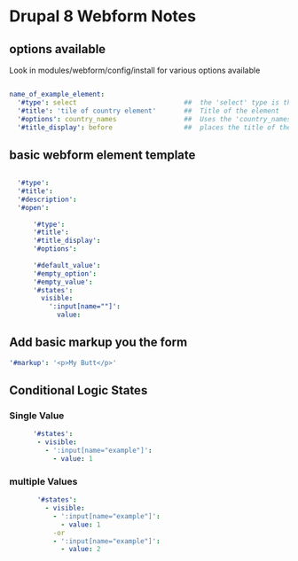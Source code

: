 # Drupal 8 Webform Notes

## options available 

Look in modules/webform/config/install for various options available 

```yml

name_of_example_element:
  '#type': select                           ##  the 'select' type is the basic dropdown select element 
  '#title': 'tile of country element'       ##  Title of the element
  '#options': country_names                 ##  Uses the 'country_names' options 
  '#title_display': before                  ##  places the title of the element before the dropdown select element

```
## basic webform element template

```yml

  '#type': 
  '#title': 
  '#description': 
  '#open': 
         
      '#type':
      '#title':
      '#title_display':
      '#options':
      
      '#default_value': 
      '#empty_option': 
      '#empty_value': 
      '#states':
        visible:
          ':input[name=""]':
            value: 
```
## Add basic markup you the form

```yml
'#markup': '<p>My Butt</p>'

```

## Conditional Logic States

### Single Value

```yml
      '#states':
       - visible:
         - ':input[name="example"]':
           - value: 1
```

### multiple Values

```yml            
       '#states':
         - visible:
           - ':input[name="example"]':
             - value: 1
           -or
           - ':input[name="example"]':
             - value: 2
 ```           



